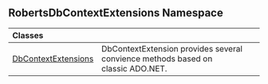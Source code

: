 ## RobertsDbContextExtensions Namespace

| Classes | |
| :--- | :--- |
| [DbContextExtensions](DbContextExtensions 'RobertsDbContextExtensions.DbContextExtensions') | DbContextExtension provides several convience methods based on<br/>classic ADO.NET.<br/> |

